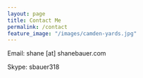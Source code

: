 ```yaml
---
layout: page
title: Contact Me
permalink: /contact
feature_image: "/images/camden-yards.jpg"
---
```


Email: shane [at] shanebauer.com

Skype: sbauer318